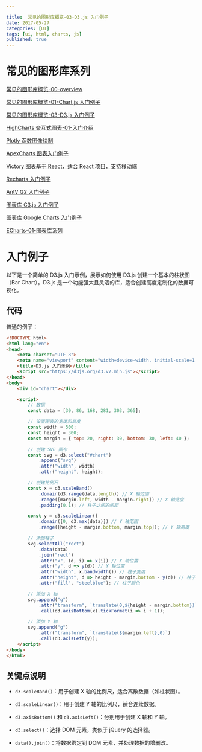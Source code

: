 ```yaml
---

title:  常见的图形库概览-03-D3.js 入门例子
date: 2017-05-27
categories: [UI]
tags: [ui, html, charts, js]
published: true
---
```


# 常见的图形库系列

[常见的图形库概览-00-overview](https://houbb.github.io/2017/05/27/charts-01-overview)

[常见的图形库概览-01-Chart.js 入门例子](https://houbb.github.io/2017/05/27/charts-02-charts-js-01-intro)

[常见的图形库概览-03-D3.js 入门例子](https://houbb.github.io/2017/05/27/charts-03-d3-js-01-intro)

[HighCharts 交互式图表-01-入门介绍](https://houbb.github.io/2017/05/27/charts-04-highchart-01-intro)

[Plotly 函数图像绘制](https://houbb.github.io/2017/05/27/charts-05-plot-01-intro)

[ApexCharts 图表入门例子](https://houbb.github.io/2017/05/27/charts-06-ApexCharts-01-intro)

[Victory 图表基于 React，适合 React 项目，支持移动端](https://houbb.github.io/2017/05/27/charts-07-victory-01-intro)

[Recharts 入门例子](https://houbb.github.io/2017/05/27/charts-08-recharts-01-intro)

[AntV G2 入门例子](https://houbb.github.io/2017/05/27/charts-09-antv-G2-01-intro)

[图表库 C3.js  入门例子](https://houbb.github.io/2017/05/27/charts-10-c3-js-01-intro)

[图表库 Google Charts  入门例子](https://houbb.github.io/2017/05/27/charts-11-google-charts-01-intro)

[ECharts-01-图表库系列](https://houbb.github.io/2017/05/27/echart-01-intro)

# 入门例子

以下是一个简单的 D3.js 入门示例，展示如何使用 D3.js 创建一个基本的柱状图（Bar Chart）。D3.js 是一个功能强大且灵活的库，适合创建高度定制化的数据可视化。

## 代码

普通的例子：

```html
<!DOCTYPE html>
<html lang="en">
<head>
    <meta charset="UTF-8">
    <meta name="viewport" content="width=device-width, initial-scale=1.0">
    <title>D3.js 入门示例</title>
    <script src="https://d3js.org/d3.v7.min.js"></script>
</head>
<body>
    <div id="chart"></div>

    <script>
        // 数据
        const data = [30, 86, 168, 281, 303, 365];

        // 设置图表的宽度和高度
        const width = 500;
        const height = 300;
        const margin = { top: 20, right: 30, bottom: 30, left: 40 };

        // 创建 SVG 画布
        const svg = d3.select("#chart")
            .append("svg")
            .attr("width", width)
            .attr("height", height);

        // 创建比例尺
        const x = d3.scaleBand()
            .domain(d3.range(data.length)) // X 轴范围
            .range([margin.left, width - margin.right]) // X 轴宽度
            .padding(0.1); // 柱子之间的间距

        const y = d3.scaleLinear()
            .domain([0, d3.max(data)]) // Y 轴范围
            .range([height - margin.bottom, margin.top]); // Y 轴高度

        // 添加柱子
        svg.selectAll("rect")
            .data(data)
            .join("rect")
            .attr("x", (d, i) => x(i)) // X 轴位置
            .attr("y", d => y(d)) // Y 轴位置
            .attr("width", x.bandwidth()) // 柱子宽度
            .attr("height", d => height - margin.bottom - y(d)) // 柱子高度
            .attr("fill", "steelblue"); // 柱子颜色

        // 添加 X 轴
        svg.append("g")
            .attr("transform", `translate(0,${height - margin.bottom})`)
            .call(d3.axisBottom(x).tickFormat(i => i + 1));

        // 添加 Y 轴
        svg.append("g")
            .attr("transform", `translate(${margin.left},0)`)
            .call(d3.axisLeft(y));
    </script>
</body>
</html>
```

## 关键点说明

- `d3.scaleBand()`：用于创建 X 轴的比例尺，适合离散数据（如柱状图）。

- `d3.scaleLinear()`：用于创建 Y 轴的比例尺，适合连续数据。

- `d3.axisBottom()` 和 `d3.axisLeft()`：分别用于创建 X 轴和 Y 轴。

- `d3.select()`：选择 DOM 元素，类似于 jQuery 的选择器。

- `data().join()`：将数据绑定到 DOM 元素，并处理数据的增删改。



